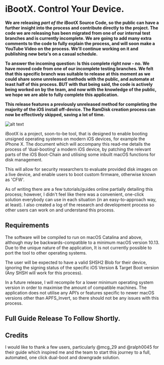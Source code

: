 # iBootX. Control Your Device.

**We are releasing *part of the* iBootX Source Code, so the public can have a further insight into the process and contribute directly to the project. The code we are releasing has been migrated from one of our internal test branches and is currently incomplete. We are going to add many extra comments to the code to fully explain the process, and will soon make a YouTube Video on the process.
We'll continue working on it and publishing new beta's on a casual schedule.**

**To answer the incoming question:
Is this complete right now - no. We have moved code from one of our incomplete testing branches. We felt that this specific branch was suitable to release at this moment as we could share some unreleased methods with the public, and automate at least half of this process. BUT with that being said, the code is actively being worked on by the team, and now with the knowledge of the public, we hope we are able to fully complete this application.**

**This release features a previously unreleased method for completing the majority of the iOS install off-device. The RamDisk creation process can now be effectively skipped, saving a lot of time.**

![alt text](https://github.com/DuffyAPP-IT/iBootX/blob/master/Screenshot_2020-04-14_at_00.26.42-2.png?raw=true)

iBootX is a project, soon-to-be tool, that is designed to enable booting unsigned operating systems on modern iOS devices, for example the iPhone X. The document which will accompany this read-me details the process of ‘dual-booting’ a modern iOS device, by patching the relevant parts of the iOS Boot-Chain and utilising some inbuilt macOS functions for disk management.

This will allow for security researchers to evaluate provided disk images on a live device, and enable users to boot custom firmware, otherwise known as 'CFW'.

As of writing there are a few tutorials/guides online partially detailing this process; however, I didn't feel like there was a convenient, one-click solution everybody can use in each situation (in an easy-to-approach way, at least). I also created a log of the research and development process so other users can work on and understand this process.

## Requirements
The software will be compiled to run on macOS Catalina and above, although may be backwards-compatible to a minimum macOS version 10.13. Due to the unique nature of the application, It is not currently possible to port the tool to other operating systems.

The user will be expected to have a valid SHSH2 Blob for their device, ignoring the signing status of the specific iOS Version & Target Boot version (Any SHSH will work for this process).

In a future release, I will recompile for a lower minimum operating system version in order to maximise the amount of compatible machines. The application does not utilise any API’s or features specific to newer macOS versions other than APFS_Invert, so there should not be any issues with this process.


## Full Guide Release To Follow Shortly.


## Credits
I would like to thank a few users, particularly @mcg_29 and @ralph0045 for their guide which inspired me and the team to start this journey to a full, automated, one click dual-boot and downgrade solution.
